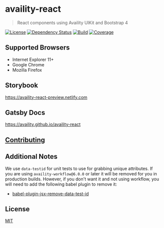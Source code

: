 # availity-react

> React components using Availity UIKit and Bootstrap 4

[![License](https://img.shields.io/badge/license-MIT-blue.svg?style=for-the-badge&logo=MIT)](http://opensource.org/licenses/MIT)
[![Dependency Status](https://img.shields.io/david/dev/Availity/availity-react.svg?style=for-the-badge)](https://david-dm.org/Availity/availity-react)
[![Build](https://img.shields.io/circleci/build/github/Availity/availity-react?style=for-the-badge)](https://circleci.com/gh/Availity/availity-react)
[![Coverage](https://img.shields.io/codecov/c/github/Availity/availity-react?style=for-the-badge)](
https://codecov.io/gh/Availity/availity-react)


## Supported Browsers

* Internet Explorer 11+
* Google Chrome
* Mozilla Firefox

## Storybook
https://availity-react-preview.netlify.com

## Gatsby Docs
https://availity.github.io/availity-react

## [Contributing](./.github/CONTRIBUTING.md)
## Additional Notes
We use `data-testid` for unit tests to use for grabbing unique attributes. If you are using `availity-workflow@6.0.0` or later it will be removed for you in production builds. However, if you don't want it and not using workflow, you will need to add the following babel plugin to remove it: 
- [babel-plugin-jsx-remove-data-test-id](https://github.com/coderas/babel-plugin-jsx-remove-data-test-id)

## License

[MIT](./LICENSE)

